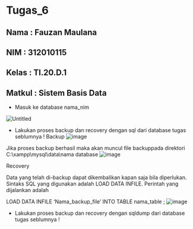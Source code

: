 # Tugas_6
## Nama   : Fauzan Maulana
## NIM    : 312010115
## Kelas  : TI.20.D.1
## Matkul : Sistem Basis Data

- Masuk ke database nama_nim

![Untitled](https://user-images.githubusercontent.com/101807419/174796867-31764959-281f-48e8-8ebc-9596ee923b6e.png)

- Lakukan proses backup dan recovery dengan sql dari database tugas seblumnya !
Backup
![image](https://user-images.githubusercontent.com/101807419/174797226-644169f0-d91f-4284-b557-9e656783de92.png)

Jika proses backup berhasil maka akan muncul file backuppada direktori C:\xampp\mysql\data\nama database
![image](https://user-images.githubusercontent.com/101807419/174797417-a3e85804-d261-4bee-baca-50f882e37df3.png)

Recovery

Data yang telah di-backup dapat dikembalikan kapan saja bila diperlukan. Sintaks SQL yang digunakan adalah LOAD DATA INFILE. Perintah yang dijalankan adalah

LOAD DATA INFILE ‘Nama_backup_file’ INTO TABLE nama_table ;
![image](https://user-images.githubusercontent.com/101807419/174799156-b0061c13-9b72-463b-a33f-3b4536289d9c.png)

- Lakukan proses backup dan recovery dengan sqldump dari database tugas seblumnya !
